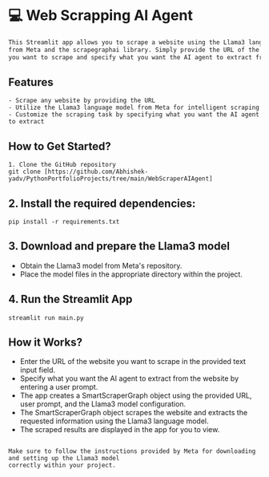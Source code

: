 # 💻 Web Scrapping AI Agent
```markdown
This Streamlit app allows you to scrape a website using the Llama3 language model
from Meta and the scrapegraphai library. Simply provide the URL of the website
you want to scrape and specify what you want the AI agent to extract from the website.
```
## Features
```
- Scrape any website by providing the URL
- Utilize the Llama3 language model from Meta for intelligent scraping
- Customize the scraping task by specifying what you want the AI agent to extract
```
## How to Get Started?
```
1. Clone the GitHub repository
git clone [https://github.com/Abhishek-yadv/PythonPortfolioProjects/tree/main/WebScraperAIAgent]
```

## 2. Install the required dependencies:

```
pip install -r requirements.txt
```

## 3. Download and prepare the Llama3 model

- Obtain the Llama3 model from Meta's repository.
- Place the model files in the appropriate directory within the project.

## 4. Run the Streamlit App

```
streamlit run main.py
```

## How it Works?

- Enter the URL of the website you want to scrape in the provided text input field.
- Specify what you want the AI agent to extract from the website by entering a user prompt.
- The app creates a SmartScraperGraph object using the provided URL, user prompt, and the Llama3 model configuration.
- The SmartScraperGraph object scrapes the website and extracts the requested information using the Llama3 language model.
- The scraped results are displayed in the app for you to view.

```

Make sure to follow the instructions provided by Meta for downloading and setting up the Llama3 model
correctly within your project.
```
